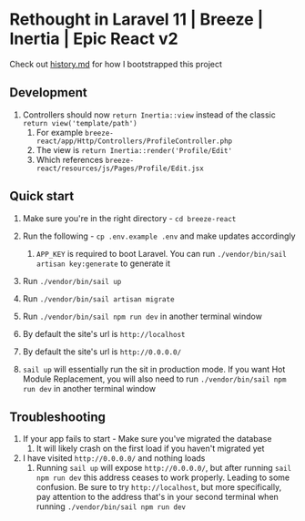 # Rethought in Laravel 11 | Breeze | Inertia | Epic React v2

Check out [history.md](history.md) for how I bootstrapped this project

## Development

1. Controllers should now `return Inertia::view` instead of the classic `return view('template/path')`
   1. For example `breeze-react/app/Http/Controllers/ProfileController.php`
   1. The view is `return Inertia::render('Profile/Edit'`
   1. Which references `breeze-react/resources/js/Pages/Profile/Edit.jsx`

## Quick start

1. Make sure you're in the right directory - `cd breeze-react`
1. Run the following - `cp .env.example .env` and make updates accordingly
   1. `APP_KEY` is required to boot Laravel. You can run `./vendor/bin/sail artisan key:generate` to generate it
1. Run `./vendor/bin/sail up`
1. Run `./vendor/bin/sail artisan migrate`
1. Run `./vendor/bin/sail npm run dev` in another terminal window
1. By default the site's url is `http://localhost`

1. By default the site's url is `http://0.0.0.0/`
1. `sail up` will essentially run the sit in production mode. If you want Hot Module Replacement, you will also need to run `./vendor/bin/sail npm run dev` in another terminal window

## Troubleshooting

1. If your app fails to start - Make sure you've migrated the database
   1. It will likely crash on the first load if you haven't migrated yet
1. I have visited `http://0.0.0.0/` and nothing loads
   1. Running `sail up` will expose `http://0.0.0.0/`, but after running `sail npm run dev` this address ceases to work properly. Leading to some confusion. Be sure to try `http://localhost`, but more specifically, pay attention to the address that's in your second terminal when running `./vendor/bin/sail npm run dev`
